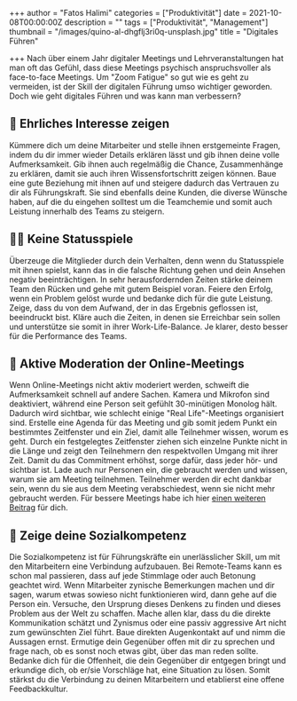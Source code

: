 +++
author = "Fatos Halimi"
categories = ["Produktivität"]
date = 2021-10-08T00:00:00Z
description = ""
tags = ["Produktivität", "Management"]
thumbnail = "/images/quino-al-dhgflj3ri0q-unsplash.jpg"
title = "Digitales Führen"

+++
Nach über einem Jahr digitaler Meetings und Lehrveranstaltungen hat man oft das Gefühl, dass diese Meetings psychisch anspruchsvoller als face-to-face Meetings. Um "Zoom Fatigue" so gut wie es geht zu vermeiden, ist der Skill der digitalen Führung umso wichtiger geworden. Doch wie geht digitales Führen und was kann man verbessern?

## 🤔 Ehrliches Interesse zeigen

Kümmere dich um deine Mitarbeiter und stelle ihnen erstgemeinte Fragen, indem du dir immer wieder Details erklären lässt und gib ihnen deine volle Aufmerksamkeit. Gib ihnen auch regelmäßig die Chance, Zusammenhänge zu erklären, damit sie auch ihren Wissensfortschritt zeigen können. Baue eine gute Beziehung mit ihnen auf und steigere dadurch das Vertrauen zu dir als Führungskraft. Sie sind ebenfalls deine Kunden, die diverse Wünsche haben, auf die du eingehen solltest um die Teamchemie und somit auch Leistung innerhalb des Teams zu steigern.

## 👨‍💼 Keine Statusspiele

Überzeuge die Mitglieder durch dein Verhalten, denn wenn du Statusspiele mit ihnen spielst, kann das in die falsche Richtung gehen und dein Ansehen negativ beeinträchtigen. In sehr herausfordernden Zeiten stärke deinem Team den Rücken und gehe mit gutem Beispiel voran. Feiere den Erfolg, wenn ein Problem gelöst wurde und bedanke dich für die gute Leistung. Zeige, dass du von dem Aufwand, der in das Ergebnis geflossen ist, beeindruckt bist. Kläre auch die Zeiten, in denen sie Erreichbar sein sollen und unterstütze sie somit in ihrer Work-Life-Balance. Je klarer, desto besser für die Performance des Teams.

## 🎯 Aktive Moderation der Online-Meetings

Wenn Online-Meetings nicht aktiv moderiert werden, schweift die Aufmerksamkeit schnell auf andere Sachen. Kamera und Mikrofon sind deaktiviert, während eine Person seit gefühlt 30-minütigen Monolog hält. Dadurch wird sichtbar, wie schlecht einige "Real Life"-Meetings organisiert sind. Erstelle eine Agenda für das Meeting und gib somit jedem Punkt ein bestimmtes Zeitfenster und ein Ziel, damit alle Teilnehmer wissen, worum es geht. Durch ein festgelegtes Zeitfenster ziehen sich einzelne Punkte nicht in die Länge und zeigt den Teilnehmern den respektvollen Umgang mit ihrer Zeit. Damit du das Commitment erhöhst, sorge dafür, dass jeder hör- und sichtbar ist. Lade auch nur Personen ein, die gebraucht werden und wissen, warum sie am Meeting teilnehmen. Teilnehmer werden dir echt dankbar sein, wenn du sie aus dem Meeting verabschiedest, wenn sie nicht mehr gebraucht werden. Für bessere Meetings habe ich hier [einen weiteren Beitrag](https://fatoshalimi.com/blog/2021-08-24-5-tipps-fuer-bessere-meetings/ "einen weiteren Beitrag") für dich.

## 👥 Zeige deine Sozialkompetenz

Die Sozialkompetenz ist für Führungskräfte ein unerlässlicher Skill, um mit den Mitarbeitern eine Verbindung aufzubauen. Bei Remote-Teams kann es schon mal passieren, dass auf jede Stimmlage oder auch Betonung geachtet wird. Wenn Mitarbeiter zynische Bemerkungen machen und dir sagen, warum etwas sowieso nicht funktionieren wird, dann gehe auf die Person ein. Versuche, den Ursprung dieses Denkens zu finden und dieses Problem aus der Welt zu schaffen. Mache allen klar, dass du die direkte Kommunikation schätzt und Zynismus oder eine passiv aggressive Art nicht zum gewünschten Ziel führt. Baue direkten Augenkontakt auf und nimm die Aussagen ernst. Ermutige dein Gegenüber offen mit dir zu sprechen und frage nach, ob es sonst noch etwas gibt, über das man reden sollte. Bedanke dich für die Offenheit, die dein Gegenüber dir entgegen bringt und erkundige dich, ob er/sie Vorschläge hat, eine Situation zu lösen. Somit stärkst du die Verbindung zu deinen Mitarbeitern und etablierst eine offene Feedbackkultur.